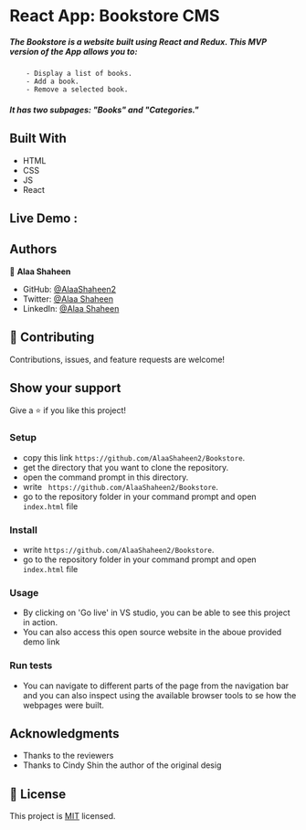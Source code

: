 # React App: Bookstore CMS

   ##### The Bookstore is a website built using React and Redux. This MVP version of the App allows you to:

        - Display a list of books.
        - Add a book.
        - Remove a selected book.

   ##### It has two subpages: "Books" and "Categories."

## Built With

- HTML
- CSS
- JS
- React 

## Live Demo : 

[BookSrtore]: (https://bookstoresite.netlify.app/)

## Authors
👤 **Alaa Shaheen**

- GitHub: [@AlaaShaheen2](https://github.com/AlaaShaheen2)
- Twitter: [@Alaa Shaheen](https://twitter.com/AlaaShaheen93)
- LinkedIn: [@Alaa Shaheen](https://www.linkedin.com/in/alaa-shaheen-879140240/)

## 🤝 Contributing

Contributions, issues, and feature requests are welcome!

## Show your support

Give a ⭐️ if you like this project!


### Setup
- copy this link `https://github.com/AlaaShaheen2/Bookstore`.
- get the directory that you want to clone the repository.
- open the command prompt in this directory.
- write ` https://github.com/AlaaShaheen2/Bookstore`.
- go to the repository folder in your command prompt and open `index.html` file
### Install
- write `https://github.com/AlaaShaheen2/Bookstore`.
- go to the repository folder in your command prompt and open `index.html` file
### Usage
- By clicking on 'Go live' in VS studio, you can be able to see this project in action.
- You can also access this open source website in the aboue provided demo link
### Run tests
- You can navigate to different parts of the page from the navigation bar and you can also inspect using the available browser tools to se how the webpages were built.

## Acknowledgments

- Thanks to the reviewers
- Thanks to Cindy Shin the author of the original desig

## 📝 License
This project is [MIT](./LICENSE.txt) licensed.